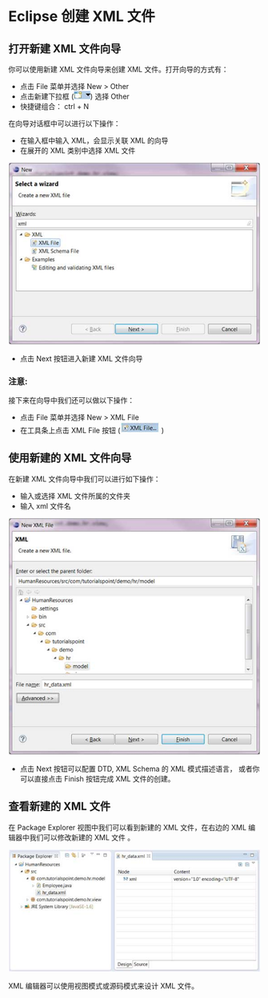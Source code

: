 
# Eclipse 创建 XML 文件

## 打开新建 XML 文件向导

你可以使用新建 XML 文件向导来创建 XML 文件。打开向导的方式有：

*   点击 File 菜单并选择 New &gt; Other
*   点击新建下拉框 (![new_drop_down](../img/new_drop_down.jpg)) 选择 Other
*   快捷键组合： ctrl + N

在向导对话框中可以进行以下操作：

*   在输入框中输入 XML，会显示关联 XML 的向导
*   在展开的 XML 类别中选择 XML 文件

![new_xml_file_new_wiz](../img/new_xml_file_new_wiz.jpg)

*   点击 Next 按钮进入新建 XML 文件向导

### 注意:

接下来在向导中我们还可以做以下操作：

*   点击 File 菜单并选择 New &gt; XML File
*   在工具条上点击 XML File 按钮 (![new_xml_file_btn](../img/new_xml_file_btn.jpg) )

## 使用新建的 XML 文件向导

在新建 XML 文件向导中我们可以进行如下操作：

*   输入或选择 XML 文件所属的文件夹
*   输入 xml 文件名

![new_xml_file_new_wiz_2](../img/new_xml_file_new_wiz_2.jpg)

*   点击 Next 按钮可以配置 DTD, XML Schema 的 XML 模式描述语言， 或者你可以直接点击 Finish 按钮完成 XML 文件的创建。

## 查看新建的 XML 文件

在 Package Explorer 视图中我们可以看到新建的 XML 文件，在右边的 XML 编辑器中我们可以修改新建的 XML 文件 。

![new_xml_file_pe](../img/new_xml_file_pe.jpg)

XML 编辑器可以使用视图模式或源码模式来设计 XML 文件。


